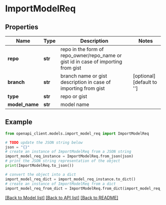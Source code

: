# ImportModelReq


## Properties

Name | Type | Description | Notes
------------ | ------------- | ------------- | -------------
**repo** | **str** | repo in the form of repo_owner/repo_name or gist id in case of importing from gist | 
**branch** | **str** | branch name or gist description in case of importing from gist | [optional] [default to '']
**type** | **str** | repo or gist | 
**model_name** | **str** | model name | 

## Example

```python
from openapi_client.models.import_model_req import ImportModelReq

# TODO update the JSON string below
json = "{}"
# create an instance of ImportModelReq from a JSON string
import_model_req_instance = ImportModelReq.from_json(json)
# print the JSON string representation of the object
print(ImportModelReq.to_json())

# convert the object into a dict
import_model_req_dict = import_model_req_instance.to_dict()
# create an instance of ImportModelReq from a dict
import_model_req_from_dict = ImportModelReq.from_dict(import_model_req_dict)
```
[[Back to Model list]](../README.md#documentation-for-models) [[Back to API list]](../README.md#documentation-for-api-endpoints) [[Back to README]](../README.md)



